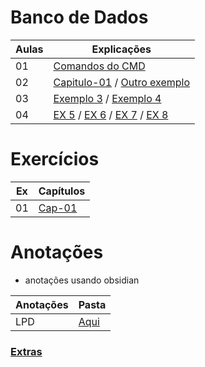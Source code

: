 # Banco de Dados

|Aulas|Explicações|
|-|-|
|01|[Comandos do CMD](/anotacoes[MD]/CMD.md)|
|02|[Capitulo-01](/js/cap01/ex-01.html) / [Outro exemplo](/js/cap01/logica.js)|
|03|[Exemplo 3](/js/cap01/ex-01_3.html) / [Exemplo 4](/js/cap01/ex-01_4.html)|
|04|[EX 5](/js/cap01/ex-01_5.html) / [EX 6](/js/cap01/ex-01_6.html) / [EX 7](/js/cap01/ex-01_7.html) / [EX 8](/js/cap01/ex-01_8.html)|


# Exercícios 

|Ex|Capítulos|
|-|-|
|01|[Cap-01](/js/cap01/exercicios/)|

# Anotações 
- anotações usando obsidian

|Anotações|Pasta|
|-|-|
|LPD|[Aqui](/notas-obsidian/Índice.md)|

### [Extras](/desafio_daniel/README.md)